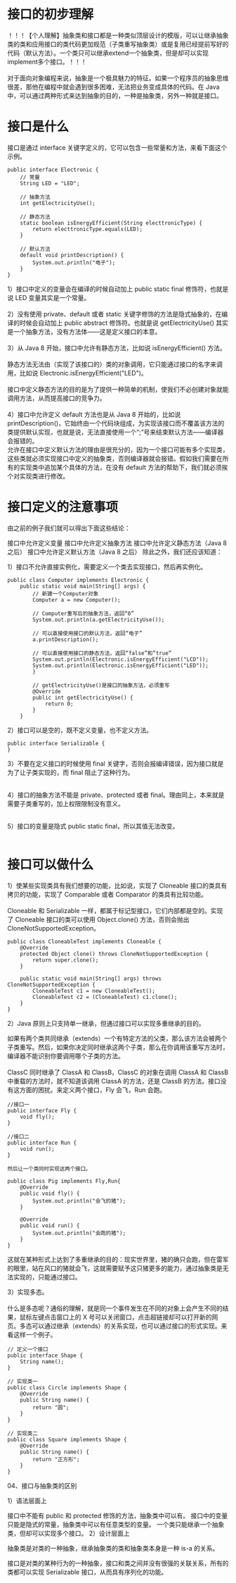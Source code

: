 <h1>接口的初步理解</h1>
！！！【个人理解】抽象类和接口都是一种类似顶层设计的模版，可以让继承抽象类的类和应用接口的类代码更加规范（子类重写抽象类）或是复用已经提前写好的代码（默认方法）。一个类只可以继承extend一个抽象类，但是却可以实现implement多个接口。！！！</br>
</br>
对于面向对象编程来说，抽象是一个极具魅力的特征。如果一个程序员的抽象思维很差，那他在编程中就会遇到很多困难，无法把业务变成具体的代码。在 Java 中，可以通过两种形式来达到抽象的目的，一种是抽象类，另外一种就是接口。</br>

<h1>接口是什么</h1>
接口是通过 interface 关键字定义的，它可以包含一些常量和方法，来看下面这个示例。</br>

```
public interface Electronic {
    // 常量
    String LED = "LED";

    // 抽象方法
    int getElectricityUse();

    // 静态方法
    static boolean isEnergyEfficient(String electtronicType) {
        return electtronicType.equals(LED);
    }

    // 默认方法
    default void printDescription() {
        System.out.println("电子");
    }
}
```

1）接口中定义的变量会在编译的时候自动加上 public static final 修饰符，也就是说 LED 变量其实是一个常量。</br>
</br>
2）没有使用 private、default 或者 static 关键字修饰的方法是隐式抽象的，在编译的时候会自动加上 public abstract 修饰符。也就是说 getElectricityUse() 其实是一个抽象方法，没有方法体——这是定义接口的本意。</br>
</br>
3）从 Java 8 开始，接口中允许有静态方法，比如说 isEnergyEfficient() 方法。</br>
</br>
静态方法无法由（实现了该接口的）类的对象调用，它只能通过接口的名字来调用，比如说 Electronic.isEnergyEfficient("LED")。</br>
</br>
接口中定义静态方法的目的是为了提供一种简单的机制，使我们不必创建对象就能调用方法，从而提高接口的竞争力。</br>
</br>
4）接口中允许定义 default 方法也是从 Java 8 开始的，比如说 printDescription()，它始终由一个代码块组成，为实现该接口而不覆盖该方法的类提供默认实现，也就是说，无法直接使用一个“;”号来结束默认方法——编译器会报错的。</br>
允许在接口中定义默认方法的理由是很充分的，因为一个接口可能有多个实现类，这些类就必须实现接口中定义的抽象类，否则编译器就会报错。假如我们需要在所有的实现类中追加某个具体的方法，在没有 default 方法的帮助下，我们就必须挨个对实现类进行修改。</br>

<h1>接口定义的注意事项</h1>

由之前的例子我们就可以得出下面这些结论：

接口中允许定义变量
接口中允许定义抽象方法
接口中允许定义静态方法（Java 8 之后）
接口中允许定义默认方法（Java 8 之后）
除此之外，我们还应该知道：

1）接口不允许直接实例化，需要定义一个类去实现接口，然后再实例化。

```
public class Computer implements Electronic {
    public static void main(String[] args) {
        // 新建一个Computer对象
        Computer a = new Computer();

        // Computer重写后的抽象方法，返回“0”
        System.out.println(a.getElectricityUse());

        // 可以直接使用接口的默认方法，返回“电子”
        a.printDescription();

        // 可以直接使用接口的静态方法，返回“false”和“true”
        System.out.println(Electronic.isEnergyEfficient("LCD"));
        System.out.println(Electronic.isEnergyEfficient("LED"));
        }

        // getElectricityUse()是接口的抽象方法，必须重写
        @Override
        public int getElectricityUse() {
            return 0;
        }
    }
```

2）接口可以是空的，既不定义变量，也不定义方法。</br>

```
public interface Serializable {
}
```

3）不要在定义接口的时候使用 final 关键字，否则会报编译错误，因为接口就是为了让子类实现的，而 final 阻止了这种行为。</br>
</br>

4）接口的抽象方法不能是 private、protected 或者 final。理由同上，本来就是需要子类重写的，加上权限限制没有意义。</br>
</br>

5）接口的变量是隐式 public static final，所以其值无法改变。</br>
</br>

<h1>接口可以做什么</h1>
1）使某些实现类具有我们想要的功能，比如说，实现了 Cloneable 接口的类具有拷贝的功能，实现了 Comparable 或者 Comparator 的类具有比较功能。</br>
</br>
Cloneable 和 Serializable 一样，都属于标记型接口，它们内部都是空的。实现了 Cloneable 接口的类可以使用 Object.clone() 方法，否则会抛出 CloneNotSupportedException。</br>

```
public class CloneableTest implements Cloneable {
    @Override
    protected Object clone() throws CloneNotSupportedException {
        return super.clone();
    }

    public static void main(String[] args) throws CloneNotSupportedException {
        CloneableTest c1 = new CloneableTest();
        CloneableTest c2 = (CloneableTest) c1.clone();
    }
}
```

2）Java 原则上只支持单一继承，但通过接口可以实现多重继承的目的。

如果有两个类共同继承（extends）一个有特定方法的父类，那么该方法会被两个子类重写。然后，如果你决定同时继承这两个子类，那么在你调用该重写方法时，编译器不能识别你要调用哪个子类的方法。</br>
</br>
ClassC 同时继承了 ClassA 和 ClassB，ClassC 的对象在调用 ClassA 和 ClassB 中重载的方法时，就不知道该调用 ClassA 的方法，还是 ClassB 的方法。接口没有这方面的困扰。来定义两个接口，Fly 会飞，Run 会跑。</br>

```
//接口一
public interface Fly {
    void fly();
}

//接口二
public interface Run {
    void run();
}

然后让一个类同时实现这两个接口。

public class Pig implements Fly,Run{
    @Override
    public void fly() {
        System.out.println("会飞的猪");
    }

    @Override
    public void run() {
        System.out.println("会跑的猪");
    }
}
```

这就在某种形式上达到了多重继承的目的：现实世界里，猪的确只会跑，但在雷军的眼里，站在风口的猪就会飞，这就需要赋予这只猪更多的能力，通过抽象类是无法实现的，只能通过接口。</br>

3）实现多态。</br>
</br>
什么是多态呢？通俗的理解，就是同一个事件发生在不同的对象上会产生不同的结果，鼠标左键点击窗口上的 X 号可以关闭窗口，点击超链接却可以打开新的网页。多态可以通过继承（extends）的关系实现，也可以通过接口的形式实现。来看这样一个例子。

```
// 定义一个接口
public interface Shape {
    String name();
}

// 实现类一
public class Circle implements Shape {
    @Override
    public String name() {
        return "圆";
    }
}

// 实现类二
public class Square implements Shape {
    @Override
    public String name() {
        return "正方形";
    }
}
```

04、接口与抽象类的区别</br>

1）语法层面上

接口中不能有 public 和 protected 修饰的方法，抽象类中可以有。
接口中的变量只能是隐式的常量，抽象类中可以有任意类型的变量。
一个类只能继承一个抽象类，但却可以实现多个接口。
2）设计层面上

抽象类是对类的一种抽象，继承抽象类的类和抽象类本身是一种 is-a 的关系。

接口是对类的某种行为的一种抽象，接口和类之间并没有很强的关联关系，所有的类都可以实现 Serializable 接口，从而具有序列化的功能。
